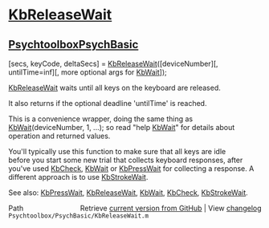# [KbReleaseWait](KbReleaseWait)
## [Psychtoolbox](Psychtoolbox)[PsychBasic](PsychBasic)

[secs, keyCode, deltaSecs] = [KbReleaseWait](KbReleaseWait)([deviceNumber][, untilTime=inf][, more optional args for [KbWait](KbWait)]);  
  
[KbReleaseWait](KbReleaseWait) waits until all keys on the keyboard are released.  
  
It also returns if the optional deadline 'untilTime' is reached.  
  
This is a convenience wrapper, doing the same thing as  
[KbWait](KbWait)(deviceNumber, 1, ...); so read "help [KbWait](KbWait)" for details about  
operation and returned values.  
  
You'll typically use this function to make sure that all keys are idle  
before you start some new trial that collects keyboard responses, after  
you've used [KbCheck](KbCheck), [KbWait](KbWait) or [KbPressWait](KbPressWait) for collecting a response. A  
different approach is to use [KbStrokeWait](KbStrokeWait).  
  
See also: [KbPressWait](KbPressWait), [KbReleaseWait](KbReleaseWait), [KbWait](KbWait), [KbCheck](KbCheck), [KbStrokeWait](KbStrokeWait).  




<div class="code_header" style="text-align:right;">
  <span style="float:left;">Path&nbsp;&nbsp;</span> <span class="counter">Retrieve <a href=
  "https://raw.github.com/Psychtoolbox-3/Psychtoolbox-3/beta/Psychtoolbox/PsychBasic/KbReleaseWait.m">current version from GitHub</a> | View <a href=
  "https://github.com/Psychtoolbox-3/Psychtoolbox-3/commits/beta/Psychtoolbox/PsychBasic/KbReleaseWait.m">changelog</a></span>
</div>
<div class="code">
  <code>Psychtoolbox/PsychBasic/KbReleaseWait.m</code>
</div>

